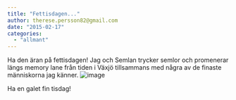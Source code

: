 ```yaml
---
title: "Fettisdagen..."
author: therese.persson82@gmail.com
date: "2015-02-17"
categories: 
  - "allmant"
---
```


Ha den äran på fettisdagen! Jag och Semlan trycker semlor och promenerar längs memory lane från tiden i Växjö tillsammans med några av de finaste människorna jag känner.
![image](/static/img/image9-e1424334170124-768x1024.jpg)

Ha en galet fin tisdag!
